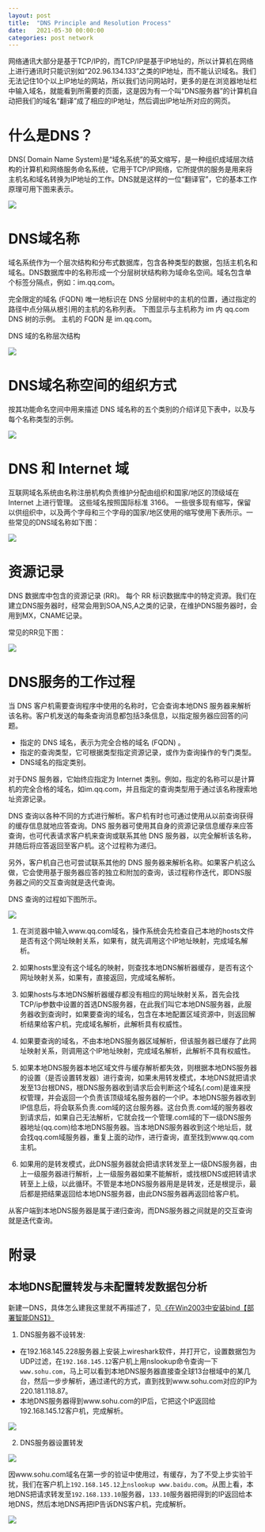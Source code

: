 ```yaml
---
layout: post
title:  "DNS Principle and Resolution Process"
date:   2021-05-30 00:00:00
categories: post network
---
```


网络通讯大部分是基于TCP/IP的，而TCP/IP是基于IP地址的，所以计算机在网络上进行通讯时只能识别如“202.96.134.133”之类的IP地址，而不能认识域名。我们无法记住10个以上IP地址的网站，所以我们访问网站时，更多的是在浏览器地址栏中输入域名，就能看到所需要的页面，这是因为有一个叫“DNS服务器”的计算机自动把我们的域名“翻译”成了相应的IP地址，然后调出IP地址所对应的网页。<!--more-->

# 什么是DNS？

DNS( Domain Name System)是“域名系统”的英文缩写，是一种组织成域层次结构的计算机和网络服务命名系统，它用于TCP/IP网络，它所提供的服务是用来将主机名和域名转换为IP地址的工作。DNS就是这样的一位“翻译官”，它的基本工作原理可用下图来表示。

![](http://panzhifei.fun/img/post/2021/05/30/171327624.jpg)

# DNS域名称

域名系统作为一个层次结构和分布式数据库，包含各种类型的数据，包括主机名和域名。DNS数据库中的名称形成一个分层树状结构称为域命名空间。域名包含单个标签分隔点，例如：im.qq.com。

完全限定的域名 (FQDN) 唯一地标识在 DNS 分层树中的主机的位置，通过指定的路径中点分隔从根引用的主机的名称列表。 下图显示与主机称为 im 内 qq.com DNS 树的示例。 主机的 FQDN 是 im.qq.com。

DNS 域的名称层次结构

![](http://panzhifei.fun/img/post/2021/05/30/171354709.jpg)

# DNS域名称空间的组织方式

按其功能命名空间中用来描述 DNS 域名称的五个类别的介绍详见下表中，以及与每个名称类型的示例。

![](http://panzhifei.fun/img/post/2021/05/30/171409287.jpg)

# DNS 和 Internet 域

互联网域名系统由名称注册机构负责维护分配由组织和国家/地区的顶级域在 Internet 上进行管理。 这些域名按照国际标准 3166。 一些很多现有缩写，保留以供组织中，以及两个字母和三个字母的国家/地区使用的缩写使用下表所示。一些常见的DNS域名称如下图：

![](http://panzhifei.fun/img/post/2021/05/30/171425985.jpg)

# 资源记录

DNS 数据库中包含的资源记录 (RR)。 每个 RR 标识数据库中的特定资源。我们在建立DNS服务器时，经常会用到SOA,NS,A之类的记录，在维护DNS服务器时，会用到MX，CNAME记录。

常见的RR见下图：

![](http://panzhifei.fun/img/post/2021/05/30/171440482.jpg)

# DNS服务的工作过程

当 DNS 客户机需要查询程序中使用的名称时，它会查询本地DNS 服务器来解析该名称。客户机发送的每条查询消息都包括3条信息，以指定服务器应回答的问题。

- 指定的 DNS 域名，表示为完全合格的域名 (FQDN) 。
- 指定的查询类型，它可根据类型指定资源记录，或作为查询操作的专门类型。
- DNS域名的指定类别。

对于DNS 服务器，它始终应指定为 Internet 类别。例如，指定的名称可以是计算机的完全合格的域名，如im.qq.com，并且指定的查询类型用于通过该名称搜索地址资源记录。

DNS 查询以各种不同的方式进行解析。客户机有时也可通过使用从以前查询获得的缓存信息就地应答查询。DNS 服务器可使用其自身的资源记录信息缓存来应答查询，也可代表请求客户机来查询或联系其他 DNS 服务器，以完全解析该名称，并随后将应答返回至客户机。这个过程称为递归。

另外，客户机自己也可尝试联系其他的 DNS 服务器来解析名称。如果客户机这么做，它会使用基于服务器应答的独立和附加的查询，该过程称作迭代，即DNS服务器之间的交互查询就是迭代查询。

DNS 查询的过程如下图所示。

![](http://panzhifei.fun/img/post/2021/05/30/175333937.jpg)

1. 在浏览器中输入www.qq.com域名，操作系统会先检查自己本地的hosts文件是否有这个网址映射关系，如果有，就先调用这个IP地址映射，完成域名解析。 

2. 如果hosts里没有这个域名的映射，则查找本地DNS解析器缓存，是否有这个网址映射关系，如果有，直接返回，完成域名解析。 

3. 如果hosts与本地DNS解析器缓存都没有相应的网址映射关系，首先会找TCP/ip参数中设置的首选DNS服务器，在此我们叫它本地DNS服务器，此服务器收到查询时，如果要查询的域名，包含在本地配置区域资源中，则返回解析结果给客户机，完成域名解析，此解析具有权威性。 

4. 如果要查询的域名，不由本地DNS服务器区域解析，但该服务器已缓存了此网址映射关系，则调用这个IP地址映射，完成域名解析，此解析不具有权威性。 

5. 如果本地DNS服务器本地区域文件与缓存解析都失效，则根据本地DNS服务器的设置（是否设置转发器）进行查询，如果未用转发模式，本地DNS就把请求发至13台根DNS，根DNS服务器收到请求后会判断这个域名(.com)是谁来授权管理，并会返回一个负责该顶级域名服务器的一个IP。本地DNS服务器收到IP信息后，将会联系负责.com域的这台服务器。这台负责.com域的服务器收到请求后，如果自己无法解析，它就会找一个管理.com域的下一级DNS服务器地址(qq.com)给本地DNS服务器。当本地DNS服务器收到这个地址后，就会找qq.com域服务器，重复上面的动作，进行查询，直至找到www.qq.com主机。 

6. 如果用的是转发模式，此DNS服务器就会把请求转发至上一级DNS服务器，由上一级服务器进行解析，上一级服务器如果不能解析，或找根DNS或把转请求转至上上级，以此循环。不管是本地DNS服务器用是是转发，还是根提示，最后都是把结果返回给本地DNS服务器，由此DNS服务器再返回给客户机。

从客户端到本地DNS服务器是属于递归查询，而DNS服务器之间就是的交互查询就是迭代查询。

# 附录

## 本地DNS配置转发与未配置转发数据包分析

新建一DNS，具体怎么建我这里就不再描述了，见[《在Win2003中安装bind【部署智能DNS】》]()

1. DNS服务器不设转发:
- 在192.168.145.228服务器上安装上wireshark软件，并打开它，设置数据包为UDP过滤，在`192.168.145.12`客户机上用nslookup命令查询一下`www.sohu.com`，马上可以看到本地DNS服务器直接查全球13台根域中的某几台，然后一步步解析，通过递代的方式，直到找到www.sohu.com对应的IP为220.181.118.87。
- 本地DNS服务器得到www.sohu.com的IP后，它把这个IP返回给192.168.145.12客户机，完成解析。

![](http://panzhifei.fun/img/post/2021/05/30/171529219.jpg)

2. DNS服务器设置转发

![](http://panzhifei.fun/img/post/2021/05/30/171552607.jpg)

因www.sohu.com域名在第一步的验证中使用过，有缓存，为了不受上步实验干扰，我们在客户机上`192.168.145.12`上`nslookup www.baidu.com`。从图上看，本地DNS把请求转发至`192.168.133.10`服务器，`133.10`服务器把得到的IP返回给本地DNS，然后本地DNS再把IP告诉DNS客户机，完成解析。

![](http://panzhifei.fun/img/post/2021/05/30/171606724.jpg)